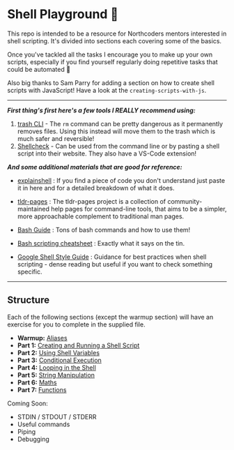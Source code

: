 # Shell Playground 🐢

This repo is intended to be a resource for Northcoders mentors interested in shell scripting. It's divided into sections each covering some of the basics.

Once you've tackled all the tasks I encourage you to make up your own scripts, especially if you find yourself regularly doing repetitive tasks that could be automated 🤖

Also big thanks to Sam Parry for adding a section on how to create shell scripts with JavaScript! Have a look at the `creating-scripts-with-js`.

---

**_First thing's first here's a few tools I REALLY recommend using:_**

1. [trash CLI](https://www.npmjs.com/package/trash-cli) - The `rm` command can be pretty dangerous as it permanently removes files. Using this instead will move them to the trash which is much safer and reversible!
2. [Shellcheck](https://github.com/koalaman/shellcheck) - Can be used from the command line or by pasting a shell script into their website. They also have a VS-Code extension!

**_And some additional materials that are good for reference:_**

- [explainshell](https://www.explainshell.com/) : If you find a piece of code you don't understand just paste it in here and for a detailed breakdown of what it does.

- [tldr-pages](https://github.com/tldr-pages/tldr) : The tldr-pages project is a collection of community-maintained help pages for command-line tools, that aims to be a simpler, more approachable complement to traditional man pages.

- [Bash Guide](https://github.com/Idnan/bash-guide) : Tons of bash commands and how to use them!

- [Bash scripting cheatsheet](https://devhints.io/bash) : Exactly what it says on the tin.

- [Google Shell Style Guide](https://google.github.io/styleguide/shellguide.html) : Guidance for best practices when shell scripting - dense reading but useful if you want to check something specific.

---

## Structure

Each of the following sections (except the warmup section) will have an exercise for you to complete in the supplied file.

- **Warmup:** [Aliases](./warmup/README.md)
- **Part 1:** [Creating and Running a Shell Script](./part-1/README.md)
- **Part 2:** [Using Shell Variables](./part-2/README.md)
- **Part 3:** [Conditional Execution](./part-3/README.md)
- **Part 4:** [Looping in the Shell](./part-4/README.md)
- **Part 5:** [String Manipulation](./part-5/README.md)
- **Part 6:** [Maths](./part-6/README.md)
- **Part 7:** [Functions](./part-7/README.md)

Coming Soon:

- STDIN / STDOUT / STDERR
- Useful commands
- Piping
- Debugging
